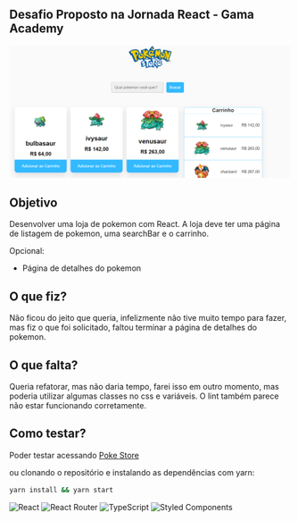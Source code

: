 ## Desafio Proposto na Jornada React - Gama Academy

![screenshot](screenshot.png)

## Objetivo
Desenvolver uma loja de pokemon com React. A loja deve ter uma página de listagem de pokemon, uma searchBar e o carrinho.

Opcional:
- Página de detalhes do pokemon

## O que fiz?
Não ficou do jeito que queria, infelizmente não tive muito tempo para fazer, mas fiz o que foi solicitado, faltou terminar a página de detalhes do pokemon.

## O que falta?
Queria refatorar, mas não daria tempo, farei isso em outro momento, mas poderia utilizar algumas classes no css e variáveis.
O lint também parece não estar funcionando corretamente.

## Como testar?
Poder testar acessando [Poke Store](https://pokestore-coral.vercel.app/)

ou clonando o repositório e instalando as
dependências com yarn:

```bash
yarn install && yarn start
```


![React](https://img.shields.io/badge/react-%2320232a.svg?style=for-the-badge&logo=react&logoColor=%2361DAFB)
![React Router](https://img.shields.io/badge/React_Router-CA4245?style=for-the-badge&logo=react-router&logoColor=white)
![TypeScript](https://img.shields.io/badge/typescript-%23007ACC.svg?style=for-the-badge&logo=typescript&logoColor=white)
![Styled Components](https://img.shields.io/badge/styled--components-DB7093?style=for-the-badge&logo=styled-components&logoColor=white)
